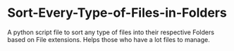 # Sort-Every-Type-of-Files-in-Folders
A python script file to sort any type of files into their respective Folders based on File extensions. Helps those who have a lot files to manage.
